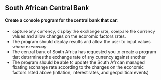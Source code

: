 ## South African Central Bank

#### Create a console program for the central bank that can: 
- capture any currency, display the exchange rate, compare the currency values and allow changes on the economic factors rates. 
- The program should display results and allow the user to input values where necessary.
- The central bank of South Africa has requested you to create a program that determines the exchange rate of any currency against another. 
- The program should be able to update the South African managed floating exchange rate according to the changes on the economic factors listed above (inflation, interest rates, and geopolitical events)
